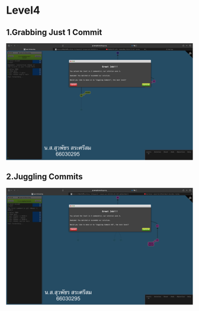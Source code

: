 # Level4

## 1.Grabbing Just 1 Commit
![alt text](image-10.png)

## 2.Juggling Commits
![alt text](image-11.png)